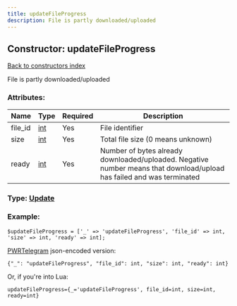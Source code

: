 ```yaml
---
title: updateFileProgress
description: File is partly downloaded/uploaded
---
```

## Constructor: updateFileProgress  
[Back to constructors index](index.md)



File is partly downloaded/uploaded

### Attributes:

| Name     |    Type       | Required | Description |
|----------|---------------|----------|-------------|
|file\_id|[int](../types/int.md) | Yes|File identifier|
|size|[int](../types/int.md) | Yes|Total file size (0 means unknown)|
|ready|[int](../types/int.md) | Yes|Number of bytes already downloaded/uploaded. Negative number means that download/upload has failed and was terminated|



### Type: [Update](../types/Update.md)


### Example:

```
$updateFileProgress = ['_' => 'updateFileProgress', 'file_id' => int, 'size' => int, 'ready' => int];
```  

[PWRTelegram](https://pwrtelegram.xyz) json-encoded version:

```
{"_": "updateFileProgress", "file_id": int, "size": int, "ready": int}
```


Or, if you're into Lua:  


```
updateFileProgress={_='updateFileProgress', file_id=int, size=int, ready=int}

```


